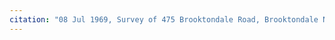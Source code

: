 ```yaml
---
citation: "08 Jul 1969, Survey of 475 Brooktondale Road, Brooktondale NY by Gordon Rice, Deeds 482, p529, #18987, Tompkins County Clerk, Ithaca NY. Cropped." 
---
```



